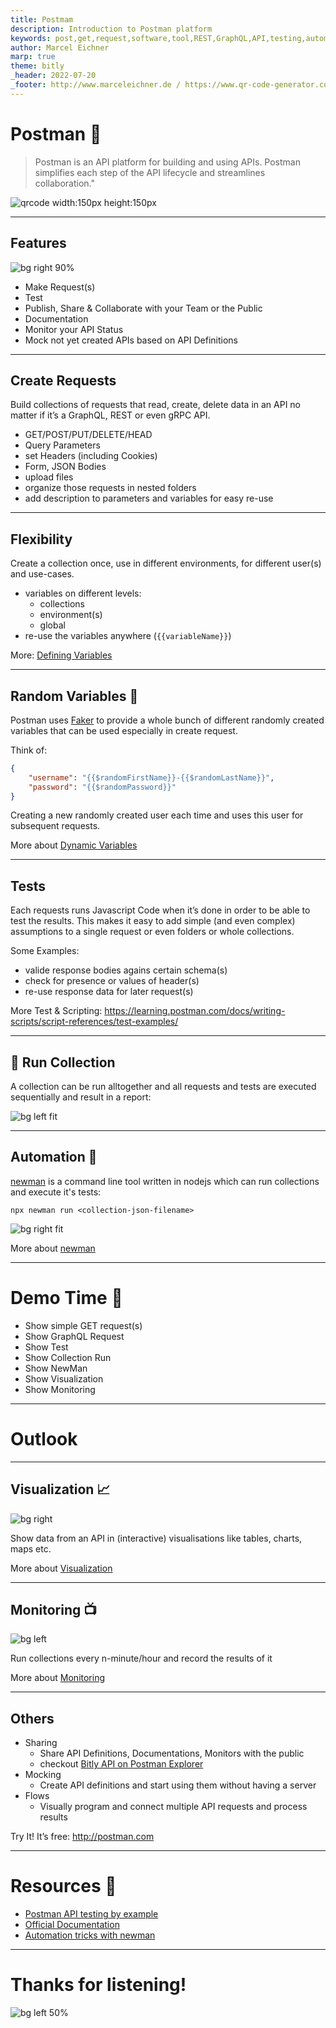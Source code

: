 ```yaml
---
title: Postmam
description: Introduction to Postman platform
keywords: post,get,request,software,tool,REST,GraphQL,API,testing,automation,cli,newman,parameters,variables,environments,monitoring
author: Marcel Eichner
marp: true
theme: bitly
_header: 2022-07-20
_footer: http://www.marceleichner.de / https://www.qr-code-generator.com/
---
```


<!-- _class: lead -->
# Postman 📮

> Postman is an API platform for building and using APIs. Postman simplifies each step of the API lifecycle and streamlines collaboration."

![qrcode width:150px height:150px](https://public-api.egodit.org/v1/create/free?qr_code_text=http://postman.com)

---
## Features

![bg right 90%](https://www.kindpng.com/picc/m/59-590994_postman-logo-transparent-hd-png-download.png)

- Make Request(s)
- Test
- Publish, Share & Collaborate with your Team or the Public
- Documentation
- Monitor your API Status
- Mock not yet created APIs based on API Definitions

---

## Create Requests

Build collections of requests that read, create, delete data in an API no matter if it’s a GraphQL, REST or even gRPC API.

- GET/POST/PUT/DELETE/HEAD
- Query Parameters
- set Headers (including Cookies)
- Form, JSON Bodies
- upload files
- organize those requests in nested folders
- add description to parameters and variables for easy re-use

---

## Flexibility

Create a collection once, use in different environments, for different user(s) and use-cases.

- variables on different levels:
  - collections
  - environment(s)
  - global
- re-use the variables anywhere (`{{variableName}}`)

More: [Defining Variables](https://learning.postman.com/docs/sending-requests/variables/#defining-variables)

---

## Random Variables 🔀

Postman uses [Faker](https://www.npmjs.com/package/@faker-js/faker) to provide a whole bunch of different randomly created variables that can be used especially in create request. 

Think of:

```json
{
    "username": "{{$randomFirstName}}-{{$randomLastName}}",
    "password": "{{$randomPassword}}"
}
```

Creating a new randomly created user each time and uses this user for subsequent requests.

More about [Dynamic Variables](https://learning.postman.com/docs/writing-scripts/script-references/variables-list/)

---
## Tests

Each requests runs Javascript Code when it’s done in order to be able to test the results. This makes it easy to add simple (and even complex) assumptions to a single request or even folders or whole collections.

Some Examples:
- valide response bodies agains certain schema(s)
- check for presence or values of header(s)
- re-use response data for later request(s)

More Test & Scripting: https://learning.postman.com/docs/writing-scripts/script-references/test-examples/

---

## 🏃 Run Collection

A collection can be run alltogether and all requests and tests are executed sequentially and result in a report:

![bg left fit](https://assets.postman.com/postman-docs/collection-runner-overview-v9.jpg)

---

## Automation 🤖

[newman](https://www.npmjs.com/package/newman) is a command line tool written in nodejs which can run collections and execute it's tests:

```
npx newman run <collection-json-filename>
```

![bg right fit](https://raw.githubusercontent.com/postmanlabs/postmanlabs.github.io/develop/global-artefacts/newman-terminal.gif)

More about [newman](https://learning.postman.com/docs/running-collections/using-newman-cli/command-line-integration-with-newman/)

---
<!-- _class: chapter -->
# Demo Time 🎈

- Show simple GET request(s) 
- Show GraphQL Request
- Show Test
- Show Collection Run
- Show NewMan
- Show Visualization
- Show Monitoring

---
<!-- _class: lead -->
# Outlook

---
## Visualization 📈

![bg right](https://assets.postman.com/postman-docs/visualizer-map-v8.jpg)

Show data from an API in (interactive) visualisations like tables, charts, maps etc.

More about [Visualization](https://learning.postman.com/docs/sending-requests/visualizer/)

---
## Monitoring 📺

![bg left](https://assets.postman.com/postman-docs/monitors-individual-requests.jpg)

Run collections every n-minute/hour and record the results of it 

More about [Monitoring](https://learning.postman.com/docs/monitoring-your-api/intro-monitors/)

---

## Others

- Sharing
  - Share API Definitions, Documentations, Monitors with the public
  - checkout [Bitly API on Postman Explorer](https://www.postman.com/blue-station-304768/workspace/bitly-api-workspace)
- Mocking
  - Create API definitions and start using them without having a server
- Flows
  - Visually program and connect multiple API requests and process results

Try It! It’s free: http://postman.com

---
<!-- _class: chapter -->
# Resources 🧳

- [Postman API testing by example](https://testfully.io/blog/postman-api-testing/)
- [Official Documentation](https://learning.postman.com/docs/getting-started/introduction/)
- [Automation tricks with newman](https://blog.postman.com/automation-tricks-for-newman/)

---
<!-- _class: invert -->
# Thanks for listening!
![bg left 50%](https://public-api.egodit.org/v1/create/free?qr_code_text=http://qrco.de/bdWDGs&background_color=%230E3042&foreground_color=%23ffffff)
